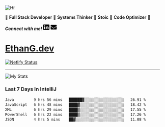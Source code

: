 <img src="https://i.giphy.com/media/3PAL5bChWnak0WJ32x/giphy.webp" alt="Hi!">

:star2: **Full Stack Developer** :star2: **Systems Thinker** :star2: **Stoic** :star2: **Code Optimizer** :star2:

***Connect with me!*** <a href="https://www.linkedin.com/in/ethan-glover/"><img src="https://raw.githubusercontent.com/eglove/eglove/eeb591600b73da426bd298d229e2fd96df019488/linkedin-brands.svg" alt="LinkedIn" width="20px" height="20px"></a> <a href="mailto:hello@ethang.email"><img src="https://raw.githubusercontent.com/eglove/eglove/47aceecf4819797d993f5facc7764cb99d0ab039/envelope-solid.svg" alt="Email" width="20px" height="20px"></a>

# [EthanG.dev](https://ethang.dev/)

[![Netlify Status](https://api.netlify.com/api/v1/badges/386a0047-e6d7-4b02-af54-535d4fdd1866/deploy-status)](https://app.netlify.com/sites/focused-elion-be8588/deploys)

<hr>

![My Stats](https://github-readme-stats.vercel.app/api?username=eglove&show_icons=true&theme=default&count_private=true)

### Last 7 Days In IntelliJ
<!--START_SECTION:waka-->
```text
Java         9 hrs 56 mins   ██████▓░░░░░░░░░░░░░░░░░░   26.91 % 
JavaScript   6 hrs 48 mins   ████▓░░░░░░░░░░░░░░░░░░░░   18.42 % 
XML          6 hrs 29 mins   ████▒░░░░░░░░░░░░░░░░░░░░   17.55 % 
PowerShell   6 hrs 22 mins   ████▒░░░░░░░░░░░░░░░░░░░░   17.26 % 
JSON         4 hrs 5 mins    ██▓░░░░░░░░░░░░░░░░░░░░░░   11.08 % 
```
<!--END_SECTION:waka-->
